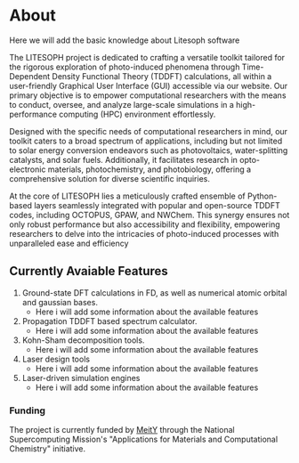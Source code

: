 # About

Here we will add the basic knowledge about Litesoph software


The LITESOPH project is dedicated to crafting a versatile toolkit tailored for the rigorous exploration of photo-induced phenomena through Time-Dependent Density Functional Theory (TDDFT) calculations, all within a user-friendly Graphical User Interface (GUI) accessible via our website. Our primary objective is to empower computational researchers with the means to conduct, oversee, and analyze large-scale simulations in a high-performance computing (HPC) environment effortlessly.

Designed with the specific needs of computational researchers in mind, our toolkit caters to a broad spectrum of applications, including but not limited to solar energy conversion endeavors such as photovoltaics, water-splitting catalysts, and solar fuels. Additionally, it facilitates research in opto-electronic materials, photochemistry, and photobiology, offering a comprehensive solution for diverse scientific inquiries.

At the core of LITESOPH lies a meticulously crafted ensemble of Python-based layers seamlessly integrated with popular and open-source TDDFT codes, including OCTOPUS, GPAW, and NWChem. This synergy ensures not only robust performance but also accessibility and flexibility, empowering researchers to delve into the intricacies of photo-induced processes with unparalleled ease and efficiency

## Currently Avaiable Features

1. Ground-state DFT calculations in FD, as well as numerical atomic orbital and gaussian bases. 
    * Here i will add some information about the available features
2. Propagation TDDFT based spectrum calculator.
    *  Here i will add some information about the available features
3. Kohn-Sham decomposition tools.
    * Here i will add some information about the available features
4. Laser design tools
    * Here i will add some information about the available features
5. Laser-driven simulation engines 
    *  Here i will add some information about the available features


### **Funding**
The project is currently funded by [MeitY](targetURL "https://www.meity.gov.in/") through the National Supercomputing Mission's "Applications for Materials and Computational Chemistry" initiative. 